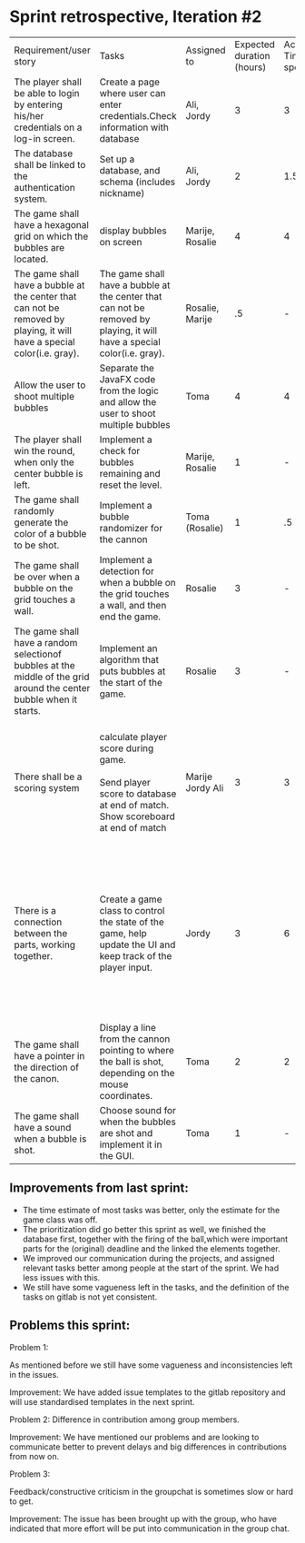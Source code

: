 

# Sprint retrospective, Iteration #2

|                                                              |                                                              |                  |                           |                   |               |                                                              |      |      |
| ------------------------------------------------------------ | ------------------------------------------------------------ | ---------------- | ------------------------- | ----------------- | ------------- | ------------------------------------------------------------ | ---- | ---- |
| Requirement/user story                                       | Tasks                                                        | Assigned to      | Expected duration (hours) | Actual Time spent | Done (yes/no) | notes                                                        |      |      |
| The player shall be able to login by entering his/her credentials on a log-in screen. | Create a page where user can enter credentials.Check information with database | Ali, Jordy       | 3                         | 3                 | yes           | -                                                            |      |      |
| The database shall be linked to the authentication system.   | Set up a database, and schema (includes nickname)            | Ali, Jordy       | 2                         | 1.5               | yes           | -                                                            |      |      |
| The game shall have a hexagonal grid on which the bubbles are located. | display bubbles on screen                                    | Marije, Rosalie  | 4                         | 4                 | yes           |                                                              |      |      |
| The game shall have a bubble at the center that can not be removed by playing, it will have a special color(i.e. gray). | The game shall have a bubble at the center that can not be removed by playing, it will have a special color(i.e. gray). | Rosalie, Marije  | .5                        | -                 | no            | not enough time left.                                        |      |      |
| Allow the user to shoot multiple bubbles                     | Separate the JavaFX code from the logic and allow the user to shoot multiple bubbles | Toma             | 4                         | 4                 | yes           | -                                                            |      |      |
| The player shall win the round, when only the center bubble is left. | Implement a check for bubbles remaining and reset the level. | Marije, Rosalie  | 1                         | -                 | no            | not enough time left.                                        |      |      |
| The game shall randomly generate the color of a bubble to be shot. | Implement a bubble randomizer for the cannon                 | Toma (Rosalie)   | 1                         | .5                | yes           | maybe more complex later.                                    |      |      |
| The game shall be over when a bubble on the grid touches a wall. | Implement a detection for when a bubble on the grid touches a wall, and then end the game. | Rosalie          | 3                         | -                 | no            | discussed below                                              |      |      |
| The game shall have a random selectionof bubbles at the middle of the grid around the center bubble when it starts. | Implement an algorithm that puts bubbles at the start of the game. | Rosalie          | 3                         | -                 | no            | discussed below                                              |      |      |
| There shall be a scoring system                              | calculate player score during game.<br /><br />Send player score to database at end of match.<br />Show scoreboard at end of match | Marije Jordy Ali | 3                         | 3                 | no            | because we have no end of match, and interfaces needed to be linked with observer pattern. |      |      |
| There is a connection between the parts, working together.   | Create a game class to control the state of the game, help update the UI and keep track of the player input. | Jordy            | 3                         | 6                 | yes           | all the parts were there but linking them (and dealing with different threads) was a bit more work than expected. |      |      |
| The game shall have a pointer in the direction of the canon. | Display a line from the cannon pointing to where the ball is shot, depending on the mouse coordinates. | Toma             | 2                         | 2                 | yes           | -                                                            |      |      |
| The game shall have a sound when a bubble is shot.           | Choose sound for when the bubbles are shot and implement it in the GUI. | Toma             | 1                         | -                 | no            | personal reasons..                                           |      |      |

## Improvements from last sprint:

- The time estimate of most tasks was better, only the estimate for the game class was off.
- The prioritization did go better this sprint as well, we finished the database first, together with the firing of the ball,which were important parts for the (original) deadline and the linked the elements together.
- We improved our communication during the projects, and assigned relevant tasks better among people at the start of the sprint. We had less issues with this.
- We still have some vagueness left in the tasks, and the definition of the tasks on gitlab is not yet consistent.

## Problems this sprint:

Problem 1:

As mentioned before we still have some vagueness and inconsistencies left in the issues.

Improvement:
We have added issue templates to the gitlab repository and will use standardised templates in the next sprint.

Problem 2:
Difference in contribution among group members.

Improvement:
We have mentioned our problems and are looking to communicate better to prevent delays and big differences in contributions from now on.

Problem 3:

Feedback/constructive criticism in the groupchat is sometimes slow or hard to get.

Improvement:
The issue has been brought up with the group, who have indicated that more effort will be put into communication in the group chat.